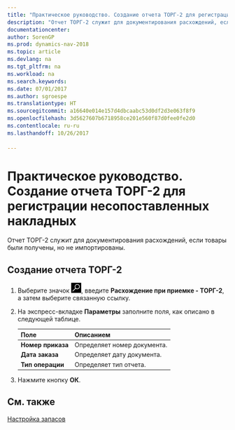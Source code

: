 ```yaml
---
title: "Практическое руководство. Создание отчета ТОРГ-2 для регистрации несопоставленных накладных"
description: "Отчет ТОРГ-2 служит для документирования расхождений, если товары были получены, но не импортированы."
documentationcenter: 
author: SorenGP
ms.prod: dynamics-nav-2018
ms.topic: article
ms.devlang: na
ms.tgt_pltfrm: na
ms.workload: na
ms.search.keywords: 
ms.date: 07/01/2017
ms.author: sgroespe
ms.translationtype: HT
ms.sourcegitcommit: a16640e014e157d4dbcaabc53d0df2d3e063f8f9
ms.openlocfilehash: 3d5627607b6718958ce201e560f87d0fee0fe2d0
ms.contentlocale: ru-ru
ms.lasthandoff: 10/26/2017

---
```

# <a name="how-to-create-the-torg-2-report-for-registering-mismatched-receipts"></a>Практическое руководство. Создание отчета ТОРГ-2 для регистрации несопоставленных накладных
Отчет ТОРГ-2 служит для документирования расхождений, если товары были получены, но не импортированы.  

## <a name="to-create-the-torg-2-report"></a>Создание отчета ТОРГ-2  

1.  Выберите значок ![Поиск страницы или отчета](../../media/ui-search/search_small.png "Значок поиска страницы или отчета"), введите **Расхождение при приемке - ТОРГ-2**, а затем выберите связанную ссылку.  
2.  На экспресс-вкладке **Параметры** заполните поля, как описано в следующей таблице.  

    |Поле|Описанием|  
    |---------------------------------|---------------------------------------|  
    |**Номер приказа**|Определяет номер документа.|  
    |**Дата заказа**|Определяет дату документа.|  
    |**Тип операции**|Определяет тип отчета.|  

3.  Нажмите кнопку **ОК**.  

## <a name="see-also"></a>См. также  
 [Настройка запасов](../../inventory-setup-inventory.md)

